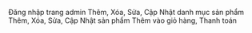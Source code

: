 Đăng nhập trang admin
Thêm, Xóa, Sửa, Cập Nhật danh mục sản phẩm
Thêm, Xóa, Sửa, Cập Nhật sản phẩm
Thêm vào giỏ hàng, Thanh toán
